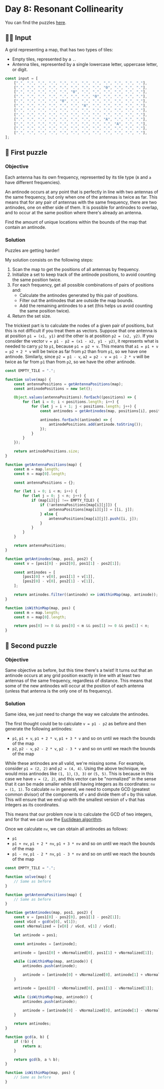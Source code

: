 # Day 8: Resonant Collinearity

You can find the puzzles [here](https://adventofcode.com/2024/day/8).

## ✍🏼 Input

A grid representing a map, that has two types of tiles:

-   Empty tiles, represented by a `.`.
-   Antenna tiles, represented by a single lowercase letter, uppercase letter, or digit.

```js
const input = [
    [".", ".", ".", ".", ".", ".", ".", ".", ".", ".", ".", "."],
    [".", ".", ".", ".", ".", ".", ".", ".", "0", ".", ".", "."],
    [".", ".", ".", ".", ".", "0", ".", ".", ".", ".", ".", "."],
    [".", ".", ".", ".", ".", ".", ".", "0", ".", ".", ".", "."],
    [".", ".", ".", ".", "0", ".", ".", ".", ".", ".", ".", "."],
    [".", ".", ".", ".", ".", ".", "A", ".", ".", ".", ".", "."],
    [".", ".", ".", ".", ".", ".", ".", ".", ".", ".", ".", "."],
    [".", ".", ".", ".", ".", ".", ".", ".", ".", ".", ".", "."],
    [".", ".", ".", ".", ".", ".", ".", ".", "A", ".", ".", "."],
    [".", ".", ".", ".", ".", ".", ".", ".", ".", "A", ".", "."],
    [".", ".", ".", ".", ".", ".", ".", ".", ".", ".", ".", "."],
    [".", ".", ".", ".", ".", ".", ".", ".", ".", ".", ".", "."],
];
```

## 🧩 First puzzle

### Objective

Each antenna has its own frequency, represented by its tile type (`A` and `a` have different frequencies).

An antinode occurs at any point that is perfectly in line with two antennas of the same frequency, but only when one of the antennas is twice as far. This means that for any pair of antennas with the same frequency, there are two antinodes, one on either side of them. It is possible for antinodes to overlap, and to occur at the same position where there's already an antenna.

Find the amount of unique locations within the bounds of the map that contain an antinode.

### Solution

Puzzles are getting harder!

My solution consists on the following steps:

1. Scan the map to get the positions of all antennas by frequency.
2. Initialize a set to keep track of the antinode positions, to avoid counting the same position twice.
3. For each frequency, get all possible combinations of pairs of positions and:
    - Calculate the antinodes generated by this pair of positions.
    - Filter out the antinodes that are outside the map bounds.
    - Add the remaining antinodes to a set (this helps us avoid counting the same position twice).
4. Return the set size.

The trickiest part is to calculate the nodes of a given pair of positions, but this is not difficult if you treat them as vectors. Suppose that one antenna is at position `p1 = (x1, y1)` and the other is at position `p2 = (x2, y2)`. If you consider the vector `v = p1 - p2 = (x1 - x2, y1 - y2)`, it represents what is needed to carry `p2` to `p1`, because `p1 = p2 + v`. This means that `a1 = p1 + v = p2 + 2 * v` will be twice as far from `p2` than from `p1`, so we have one antinode. Similarly, since `p2 = p1 - v`, `a2 = p2 - v = p1 - 2 * v` will be twice as far from `p1` than from `p2`, so we have the other antinode.

```js
const EMPTY_TILE = ".";

function solve(map) {
    const antennaPositions = getAntennaPositions(map);
    const antinodePositions = new Set();

    Object.values(antennaPositions).forEach((positions) => {
        for (let i = 0; i < positions.length; i++) {
            for (let j = i + 1; j < positions.length; j++) {
                const antinodes = getAntinodes(map, positions[i], positions[j]);

                antinodes.forEach((antinode) => {
                    antinodePositions.add(antinode.toString());
                });
            }
        }
    });

    return antinodePositions.size;
}

function getAntennaPositions(map) {
    const m = map.length;
    const n = map[0].length;

    const antennaPositions = {};

    for (let i = 0; i < m; i++) {
        for (let j = 0; j < n; j++) {
            if (map[i][j] !== EMPTY_TILE) {
                if (!antennaPositions[map[i][j]]) {
                    antennaPositions[map[i][j]] = [[i, j]];
                } else {
                    antennaPositions[map[i][j]].push([i, j]);
                }
            }
        }
    }

    return antennaPositions;
}

function getAntinodes(map, pos1, pos2) {
    const v = [pos1[0] - pos2[0], pos1[1] - pos2[1]];

    const antinodes = [
        [pos1[0] + v[0], pos1[1] + v[1]],
        [pos2[0] - v[0], pos2[1] - v[1]],
    ];

    return antinodes.filter((antinode) => isWithinMap(map, antinode));
}

function isWithinMap(map, pos) {
    const m = map.length;
    const n = map[0].length;

    return pos[0] >= 0 && pos[0] < m && pos[1] >= 0 && pos[1] < n;
}
```

## 🧩 Second puzzle

### Objective

Same objective as before, but this time there's a twist! It turns out that an antinode occurs at any grid position exactly in line with at least two antennas of the same frequency, regardless of distance. This means that some of the new antinodes will occur at the position of each antenna (unless that antenna is the only one of its frequency).

### Solution

Same idea, we just need to change the way we calculate the antinodes.

The first thought could be to calculate `v = p1 - p2` as before and then generate the following antinodes:

-   `p1`, `p1 + v`, `p1 + 2 * v`, `p1 + 3 * v` and so on until we reach the bounds of the map
-   `p2`, `p2 - v`, `p2 - 2 * v`, `p2 - 3 * v` and so on until we reach the bounds of the map

While these antinodes are all valid, we're missing some. For example, consider `p1 = (2, 2)` and `p2 = (4, 4)`. Using the above technique, we would miss antinodes like `(1, 1)`, `(3, 3)` or `(5, 5)`. This is because in this case we have `v = (2, 2)`, and this vector can be "normalized" in the sense that it can be made smaller while still having integers as its coordinates: `nv = (1, 1)`. To calculate `nv` in general, we need to compute GCD (greatest common divisor) of the components of `v` and divide them of `v` by this value. This will ensure that we end up with the smallest version of `v` that has integers as its coordinates.

This means that our problem now is to calculate the GCD of two integers, and for that we can use the [Euclidean algorithm](https://en.wikipedia.org/wiki/Euclidean_algorithm).

Once we calculate `nv`, we can obtain all antinodes as follows:

-   `p1`
-   `p1 + nv`, `p1 + 2 * nv`, `p1 + 3 * nv` and so on until we reach the bounds of the map
-   `p1 - nv`, `p1 - 2 * nv`, `p1 - 3 * nv` and so on until we reach the bounds of the map

```js
const EMPTY_TILE = ".";

function solve(map) {
    // Same as before
}

function getAntennaPositions(map) {
    // Same as before
}

function getAntinodes(map, pos1, pos2) {
    const v = [pos1[0] - pos2[0], pos1[1] - pos2[1]];
    const vGcd = gcd(v[0], v[1]);
    const vNormalized = [v[0] / vGcd, v[1] / vGcd];

    let antinode = pos1;

    const antinodes = [antinode];

    antinode = [pos1[0] + vNormalized[0], pos1[1] + vNormalized[1]];

    while (isWithinMap(map, antinode)) {
        antinodes.push(antinode);

        antinode = [antinode[0] + vNormalized[0], antinode[1] + vNormalized[1]];
    }

    antinode = [pos1[0] - vNormalized[0], pos1[1] - vNormalized[1]];

    while (isWithinMap(map, antinode)) {
        antinodes.push(antinode);

        antinode = [antinode[0] - vNormalized[0], antinode[1] - vNormalized[1]];
    }

    return antinodes;
}

function gcd(a, b) {
    if (!b) {
        return a;
    }

    return gcd(b, a % b);
}

function isWithinMap(map, pos) {
    // Same as before
}
```
